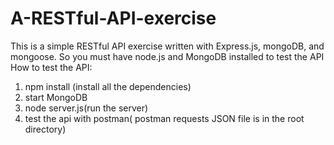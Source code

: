 # A-RESTful-API-exercise
This is a simple RESTful API exercise written with Express.js, mongoDB, and mongoose. So you must have node.js and MongoDB installed to test the API
How to test the API:
1. npm install (install all the dependencies)
2. start MongoDB
3. node server.js(run the server)
4. test the api with postman( postman requests JSON file is in the root directory)
